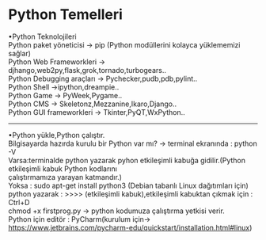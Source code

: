 # Python Temelleri
•Python Teknolojileri <br/>
Python paket yöneticisi -> pip (Python modüllerini kolayca yüklememizi sağlar) <br/>
Python Web Frameworkleri -> djhango,web2py,flask,grok,tornado,turbogears.. <br/>
Python Debugging araçları -> Pychecker,pudb,pdb,pylint.. <br/>
Python Shell ->ipython,dreampie.. <br/>
Python Game -> PyWeek,Pygame.. <br/>
Python CMS -> Skeletonz,Mezzanine,Ikaro,Django.. <br/>
Python GUI frameworkleri -> Tkinter,PyQT,WxPython.. <br/>

--------------------------------------------------------------------------------

•Python yükle,Python çalıştır.<br/>
Bilgisayarda hazırda kurulu bir Python var mı? -> terminal ekranında : python -V <br/>
Varsa:terminalde python yazarak pyhon etkileşimli kabuğa gidilir.(Python etkileşimli kabuk Python kodlarını<br/> 
çalıştırmamıza yarayan katmandır.)<br/>
Yoksa : sudo apt-get install python3 (Debian tabanlı Linux dağıtımları için)<br/>
python yazarak : >>>> (etkileşimli kabuk),etkileşimli kabuktan çıkmak için : Ctrl+D<br/>
chmod +x firstprog.py -> python kodumuza çalıştırma yetkisi verir.<br/>
Python için editör : PyCharm(kurulum için-> https://www.jetbrains.com/pycharm-edu/quickstart/installation.html#linux)<br/>



